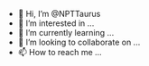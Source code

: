- 👋 Hi, I’m @NPTTaurus
- 👀 I’m interested in ...
- 🌱 I’m currently learning ...
- 💞️ I’m looking to collaborate on ...
- 📫 How to reach me ...

<!---
NPTTaurus/NPTTaurus is a ✨ special ✨ repository because its `README.md` (this file) appears on your GitHub profile.
You can click the Preview link to take a look at your changes.
--->
